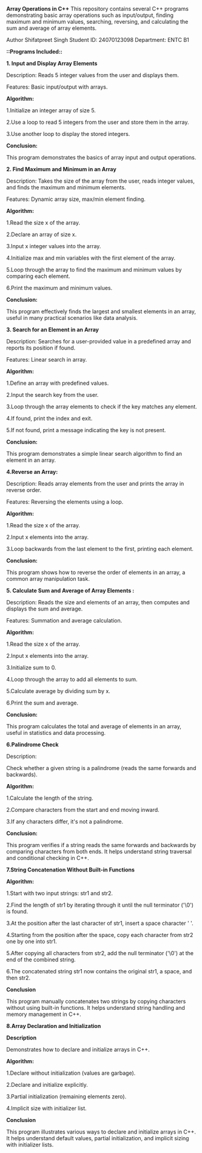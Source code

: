 __Array Operations in C++__
This repository contains several C++ programs demonstrating basic array operations such as input/output, finding maximum and minimum values, searching, reversing, and calculating the sum and average of array elements.

Author
Shifatpreet Singh
Student ID: 24070123098
Department: ENTC B1

__::Programs Included::__

__1. Input and Display Array Elements__

Description: Reads 5 integer values from the user and displays them.

Features: Basic input/output with arrays.

__Algorithm:__

1.Initialize an integer array of size 5.

2.Use a loop to read 5 integers from the user and store them in the array.

3.Use another loop to display the stored integers.

__Conclusion:__

This program demonstrates the basics of array input and output operations.

__2. Find Maximum and Minimum in an Array__


Description: Takes the size of the array from the user, reads integer values, and finds the maximum and minimum elements.

Features: Dynamic array size, max/min element finding.

__Algorithm:__

1.Read the size x of the array.

2.Declare an array of size x.

3.Input x integer values into the array.

4.Initialize max and min variables with the first element of the array.

5.Loop through the array to find the maximum and minimum values by comparing each element.

6.Print the maximum and minimum values.

__Conclusion:__

This program effectively finds the largest and smallest elements in an array, useful in many practical scenarios like data analysis.

__3. Search for an Element in an Array__

Description: Searches for a user-provided value in a predefined array and reports its position if found.

Features: Linear search in array.

__Algorithm:__

1.Define an array with predefined values.

2.Input the search key from the user.

3.Loop through the array elements to check if the key matches any element.

4.If found, print the index and exit.

5.If not found, print a message indicating the key is not present.

__Conclusion:__

This program demonstrates a simple linear search algorithm to find an element in an array.

__4.Reverse an Array:__

Description: Reads array elements from the user and prints the array in reverse order.

Features: Reversing the elements using a loop.

__Algorithm:__

1.Read the size x of the array.

2.Input x elements into the array.

3.Loop backwards from the last element to the first, printing each element.

__Conclusion:__

This program shows how to reverse the order of elements in an array, a common array manipulation task.

__5. Calculate Sum and Average of Array Elements :__

Description: Reads the size and elements of an array, then computes and displays the sum and average.

Features: Summation and average calculation.

__Algorithm:__

1.Read the size x of the array.

2.Input x elements into the array.

3.Initialize sum to 0.

4.Loop through the array to add all elements to sum.

5.Calculate average by dividing sum by x.

6.Print the sum and average.

__Conclusion:__

This program calculates the total and average of elements in an array, useful in statistics and data processing.


__6.Palindrome Check__

Description:

Check whether a given string is a palindrome (reads the same forwards and backwards).

__Algorithm:__

1.Calculate the length of the string.

2.Compare characters from the start and end moving inward.

3.If any characters differ, it's not a palindrome.

__Conclusion:__

This program verifies if a string reads the same forwards and backwards by comparing characters from both ends. It helps understand string traversal and conditional checking in C++.

 __7.String Concatenation Without Built-in Functions__

__Algorithm:__

1.Start with two input strings: str1 and str2.

2.Find the length of str1 by iterating through it until the null terminator ('\0') is found.

3.At the position after the last character of str1, insert a space character ' '.

4.Starting from the position after the space, copy each character from str2 one by one into str1.

5.After copying all characters from str2, add the null terminator ('\0') at the end of the combined string.

6.The concatenated string str1 now contains the original str1, a space, and then str2.

__Conclusion__

This program manually concatenates two strings by copying characters without using built-in functions. It helps understand string handling and memory management in C++.

__8.Array Declaration and Initialization__

__Description__

Demonstrates how to declare and initialize arrays in C++.

__Algorithm:__

1.Declare without initialization (values are garbage).

2.Declare and initialize explicitly.

3.Partial initialization (remaining elements zero).

4.Implicit size with initializer list.


__Conclusion__

This program illustrates various ways to declare and initialize arrays in C++. It helps understand default values, partial initialization, and implicit sizing with initializer lists.



